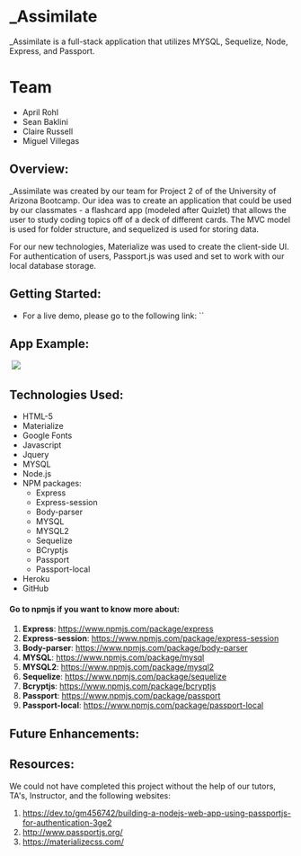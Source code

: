 # _Assimilate
_Assimilate is a full-stack application that utilizes MYSQL, Sequelize, Node, Express, and Passport.

# Team
* April Rohl
* Sean Baklini
* Claire Russell
* Miguel Villegas
​
## Overview: 
_Assimilate was created by our team for Project 2 of of the University of Arizona Bootcamp. Our idea was to create an application that could be used by our classmates - a flashcard app (modeled after Quizlet) that allows the user to study coding topics off of a deck of different cards. The MVC model is used for folder structure, and sequelized is used for storing data. 

For our new technologies, Materialize was used to create the client-side UI. For authentication of users, Passport.js was used and set to work with our local database storage.

## Getting Started:
* For a live demo, please go to the following link: ``

## App Example:
​
<a href="" target="_blank">
   <img src="public/assets/images/appexample.PNG">
</a>

## Technologies Used:
-   HTML-5
-   Materialize
-   Google Fonts
-	Javascript
-   Jquery
-   MYSQL
-	Node.js
-	NPM packages:
    -	Express
    -   Express-session
    -   Body-parser
    -   MYSQL
    -   MYSQL2
    -   Sequelize
    -   BCryptjs
    -   Passport
    -   Passport-local
-   Heroku
-   GitHub

#### Go to npmjs if you want to know more about:

1. **Express**:  https://www.npmjs.com/package/express
2. **Express-session**: https://www.npmjs.com/package/express-session
3. **Body-parser**: https://www.npmjs.com/package/body-parser
4. **MYSQL**: https://www.npmjs.com/package/mysql
5. **MYSQL2**: https://www.npmjs.com/package/mysql2
6. **Sequelize**: https://www.npmjs.com/package/sequelize
7. **Bcryptjs**: https://www.npmjs.com/package/bcryptjs
8. **Passport**: https://www.npmjs.com/package/passport
9. **Passport-local**: https://www.npmjs.com/package/passport-local

## Future Enhancements:


## Resources:
We could not have completed this project without the help of our tutors, TA's, Instructor, and the following websites:
1. https://dev.to/gm456742/building-a-nodejs-web-app-using-passportjs-for-authentication-3ge2
2. http://www.passportjs.org/
3. https://materializecss.com/